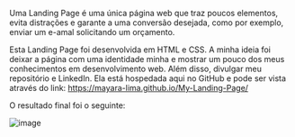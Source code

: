 Uma Landing Page é uma única página web que traz poucos elementos, evita distrações e garante a uma conversão desejada, 
como por exemplo, enviar um e-amal solicitando um orçamento.

Esta Landing Page foi desenvolvida em HTML e CSS. 
A minha ideia foi deixar a página com uma identidade minha e mostrar um pouco dos meus conhecimentos em desenvolvimento web.
Além disso, divulgar meu repositório e LinkedIn.
Ela está hospedada aqui no GitHub e pode ser vista através do link: https://mayara-lima.github.io/My-Landing-Page/

O resultado final foi o seguinte:

![image](https://user-images.githubusercontent.com/109659867/233716801-95d396d6-8a21-48da-bdd6-871622194785.png)
